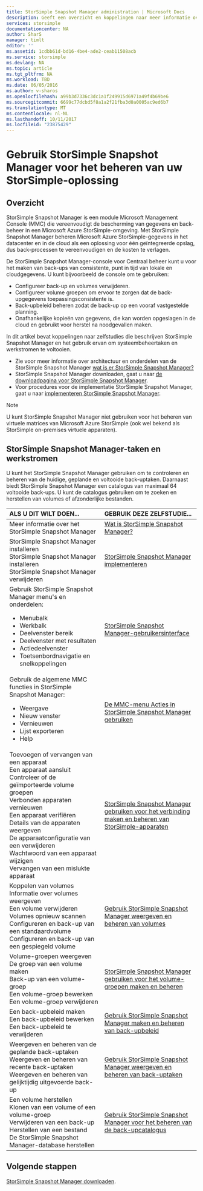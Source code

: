 ```yaml
---
title: StorSimple Snapshot Manager administration | Microsoft Docs
description: Geeft een overzicht en koppelingen naar meer informatie over beheertaken voor StorSimple Snapshot Manager-oplossing en werkstromen.
services: storsimple
documentationcenter: NA
author: SharS
manager: timlt
editor: ''
ms.assetid: 1cdbb61d-bd16-4be4-ade2-ceab11508acb
ms.service: storsimple
ms.devlang: NA
ms.topic: article
ms.tgt_pltfrm: NA
ms.workload: TBD
ms.date: 06/05/2016
ms.author: v-sharos
ms.openlocfilehash: a99b3d7336c3dc1a1f249915d6971a49f4b69be6
ms.sourcegitcommit: 6699c77dcbd5f8a1a2f21fba3d0a0005ac9ed6b7
ms.translationtype: MT
ms.contentlocale: nl-NL
ms.lasthandoff: 10/11/2017
ms.locfileid: "23875429"
---
```

# <a name="use-storsimple-snapshot-manager-to-administer-your-storsimple-solution"></a>Gebruik StorSimple Snapshot Manager voor het beheren van uw StorSimple-oplossing

## <a name="overview"></a>Overzicht
StorSimple Snapshot Manager is een module Microsoft Management Console (MMC) die vereenvoudigt de bescherming van gegevens en back-beheer in een Microsoft Azure StorSimple-omgeving. Met StorSimple Snapshot Manager beheren Microsoft Azure StorSimple-gegevens in het datacenter en in de cloud als een oplossing voor één geïntegreerde opslag, dus back-processen te vereenvoudigen en de kosten te verlagen.

De StorSimple Snapshot Manager-console voor Centraal beheer kunt u voor het maken van back-ups van consistente, punt in tijd van lokale en cloudgegevens. U kunt bijvoorbeeld de console om te gebruiken:

* Configureer back-up en volumes verwijderen.
* Configureer volume groepen om ervoor te zorgen dat de back-upgegevens toepassingsconsistente is.
* Back-upbeleid beheren zodat de back-up op een vooraf vastgestelde planning.
* Onafhankelijke kopieën van gegevens, die kan worden opgeslagen in de cloud en gebruikt voor herstel na noodgevallen maken.

In dit artikel bevat koppelingen naar zelfstudies die beschrijven StorSimple Snapshot Manager en het gebruik ervan om systeembeheertaken en werkstromen te voltooien.

* Zie voor meer informatie over architectuur en onderdelen van de StorSimple Snapshot Manager [wat is er StorSimple Snapshot Manager?](storsimple-what-is-snapshot-manager.md) 
* StorSimple Snapshot Manager downloaden, gaat u naar [de downloadpagina voor StorSimple Snapshot Manager](https://www.microsoft.com/download/details.aspx?id=44220).
* Voor procedures voor de implementatie StorSimple Snapshot Manager, gaat u naar [implementeren StorSimple Snapshot Manager](storsimple-snapshot-manager-deployment.md).

> [!NOTE]
> U kunt StorSimple Snapshot Manager niet gebruiken voor het beheren van virtuele matrices van Microsoft Azure StorSimple (ook wel bekend als StorSimple on-premises virtuele apparaten).


## <a name="storsimple-snapshot-manager-tasks-and-workflows"></a>StorSimple Snapshot Manager-taken en werkstromen
U kunt het StorSimple Snapshot Manager gebruiken om te controleren en beheren van de huidige, geplande en voltooide back-uptaken. Daarnaast biedt StorSimple Snapshot Manager een catalogus van maximaal 64 voltooide back-ups. U kunt de catalogus gebruiken om te zoeken en herstellen van volumes of afzonderlijke bestanden. 

| ALS U DIT WILT DOEN... | GEBRUIK DEZE ZELFSTUDIE... |
|:--- |:--- |
| Meer informatie over het StorSimple Snapshot Manager |[Wat is StorSimple Snapshot Manager?](storsimple-what-is-snapshot-manager.md) |
| StorSimple Snapshot Manager installeren<br>StorSimple Snapshot Manager installeren<br>StorSimple Snapshot Manager verwijderen |[StorSimple Snapshot Manager implementeren](storsimple-snapshot-manager-deployment.md) |
| Gebruik StorSimple Snapshot Manager menu's en onderdelen:<ul><li>Menubalk</li><li>Werkbalk</li><li>Deelvenster bereik</li><li>Deelvenster met resultaten</li><li>Actiedeelvenster</li><li>Toetsenbordnavigatie en snelkoppelingen</li></ul> |[StorSimple Snapshot Manager-gebruikersinterface](storsimple-use-snapshot-manager.md) |
| Gebruik de algemene MMC functies in StorSimple Snapshot Manager:<ul><li>Weergave</li><li>Nieuw venster</li><li>Vernieuwen</li><li>Lijst exporteren</li><li>Help</li></ul> |[De MMC-menu Acties in StorSimple Snapshot Manager gebruiken](storsimple-snapshot-manager-mmc-menu.md) |
| Toevoegen of vervangen van een apparaat<br>Een apparaat aansluit<br>Controleer of de geïmporteerde volume groepen<br>Verbonden apparaten vernieuwen<br>Een apparaat verifiëren<br>Details van de apparaten weergeven<br>De apparaatconfiguratie van een verwijderen<br>Wachtwoord van een apparaat wijzigen<br>Vervangen van een mislukte apparaat<br> |[StorSimple Snapshot Manager gebruiken voor het verbinding maken en beheren van StorSimple-apparaten](storsimple-snapshot-manager-manage-devices.md) |
| Koppelen van volumes<br>Informatie over volumes weergeven<br>Een volume verwijderen<br>Volumes opnieuw scannen<br>Configureren en back-up van een standaardvolume<br>Configureren en back-up van een gespiegeld volume |[Gebruik StorSimple Snapshot Manager weergeven en beheren van volumes](storsimple-snapshot-manager-manage-volumes.md) |
| Volume-groepen weergeven<br>De groep van een volume maken<br>Back-up van een volume-groep<br>Een volume-groep bewerken<br>Een volume-groep verwijderen |[StorSimple Snapshot Manager gebruiken voor het volume-groepen maken en beheren](storsimple-snapshot-manager-manage-volume-groups.md) |
| Een back-upbeleid maken <br>Een back-upbeleid bewerken<br>Een back-upbeleid te verwijderen |[Gebruik StorSimple Snapshot Manager maken en beheren van back-upbeleid](storsimple-snapshot-manager-manage-backup-policies.md) |
| Weergeven en beheren van de geplande back-uptaken<br>Weergeven en beheren van recente back-uptaken<br>Weergeven en beheren van gelijktijdig uitgevoerde back-up |[Gebruik StorSimple Snapshot Manager weergeven en beheren van back-uptaken](storsimple-snapshot-manager-manage-backup-jobs.md) |
| Een volume herstellen<br>Klonen van een volume of een volume-groep<br>Verwijderen van een back-up<br>Herstellen van een bestand<br>De StorSimple Snapshot Manager-database herstellen |[Gebruik StorSimple Snapshot Manager voor het beheren van de back-upcatalogus](storsimple-snapshot-manager-manage-backup-catalog.md) |

## <a name="next-steps"></a>Volgende stappen
[StorSimple Snapshot Manager downloaden](https://www.microsoft.com/download/details.aspx?id=44220).

